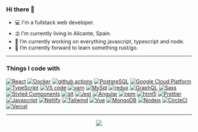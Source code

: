 ### Hi there 👋


- 💻 I'm a fullstack web developer.
- ⛱️ I'm currently living in Alicante, Spain.
- 🚧 I’m currently working on everything javascript, typescript and node.
- 🌱 I’m currently forward to learn something rust/go.

---

### Things I code with

[![React](https://img.shields.io/badge/-React-45b8d8?style=flat&logo=react&logoColor=white)](https://reactjs.org)
[![Docker](https://img.shields.io/badge/-Docker-46a2f1?style=flat&logo=docker&logoColor=white)](https://www.docker.com)
[![github actions](https://img.shields.io/badge/-Github_Actions-2088FF?style=flat&logo=github-actions&logoColor=white)](https://github.com/features/actions)
[![PostgreSQL](https://img.shields.io/badge/-PostgreSQL-4169E1?style=flat&logo=postgresql&logoColor=white)](https://www.postgresql.org/)
[![Google Cloud Platform](https://img.shields.io/badge/-Google_Cloud_Platform-1a73e8?style=flat&logo=google-cloud&logoColor=white)](https://cloud.google.com)
[![TypeScript](https://img.shields.io/badge/-TypeScript-007ACC?style=flat&logo=typescript&logoColor=white)](https://www.typescriptlang.org)
[![VS code](https://img.shields.io/badge/-VScode-007ACC?style=flat&logo=visual-studio-code&logoColor=white)](https://code.visualstudio.com)
[![yarn](https://img.shields.io/badge/-Yarn-2C8EBB?style=flat&logo=yarn&logoColor=white)](https://yarnpkg.com/)
[![MySql](https://img.shields.io/badge/-MySql-4479A1?style=flat&logo=mysql&logoColor=white)](https://www.mysql.com/)
[![redux](https://img.shields.io/badge/-Redux-764ABC?style=flat&logo=redux&logoColor=white)](https://redux.js.org)
[![GraphQL](https://img.shields.io/badge/-GraphQL-E10098?style=flat&logo=graphql&logoColor=white)](https://graphql.org)
[![Sass](https://img.shields.io/badge/-Sass-CC6699?style=flat&logo=sass&logoColor=white)](https://sass-lang.com)
[![Styled Components](https://img.shields.io/badge/-Styled_Components-db7092?style=flat&logo=styled-components&logoColor=white)](https://styled-components.com)
[![git](https://img.shields.io/badge/-Git-F05032?style=flat&logo=git&logoColor=white)](https://git-scm.com)
[![Jest](https://img.shields.io/badge/-Jest-C21325?style=flat&logo=jest&logoColor=white)](https://jestjs.io)
[![Angular](https://img.shields.io/badge/-Angular-DD0031?style=flat&logo=angular&logoColor=white)](https://angular.io)
[![npm](https://img.shields.io/badge/-NPM-CB3837?style=flat&logo=npm&logoColor=white)](http://npmjs.com)
[![html5](https://img.shields.io/badge/-HTML5-E34F26?style=flat&logo=html5&logoColor=white)](https://developer.mozilla.org)
[![Prettier](https://img.shields.io/badge/-Prettier-F7B93E?style=flat&logo=prettier&logoColor=white)](https://prettier.io)
[![Javascript](https://img.shields.io/badge/-Javascript-F7DF1E?style=flat&logo=javascript&logoColor=white)](https://developer.mozilla.org)
[![Netlify](https://img.shields.io/badge/-Netlify-00C7B7?style=flat&logo=netlify&logoColor=white)](https://www.netlify.com/)
[![Tailwind](https://img.shields.io/badge/-Tailwind-38B2AC?style=flat&logo=tailwind-css&logoColor=white)](https://tailwindcss.com)
[![Vue](https://img.shields.io/badge/-Vue-4FC08D?style=flat&logo=Vue.js&logoColor=white)](https://vuejs.org)
[![MongoDB](https://img.shields.io/badge/-MongoDB-13aa52?style=flat&logo=mongodb&logoColor=white)](https://www.mongodb.com)
[![Nodejs](https://img.shields.io/badge/-Nodejs-43853d?style=flat&logo=Node.js&logoColor=white)](https://nodejs.org)
[![CircleCI](https://img.shields.io/badge/-CircleCI-343434?style=flat&logo=circle&logoColor=white)](https://circleci.com)
[![Vercel](https://img.shields.io/badge/-Vercel-000000?style=flat&logo=vercel&logoColor=white)](https://vercel.com)

---

<p align="center"><img src="https://github-readme-stats.vercel.app/api/top-langs/?username=pouyio&layout=compact&hide_border=true&langs_count=6&theme=tokyonight">
</p>
